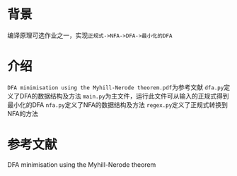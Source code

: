 # 背景
编译原理可选作业之一，实现`正规式->NFA->DFA->最小化的DFA`

# 介绍
`DFA minimisation using the Myhill-Nerode theorem.pdf`为参考文献
`dfa.py`定义了DFA的数据结构及方法
`main.py`为主文件，运行此文件可从输入的正规式得到最小化的DFA
`nfa.py`定义了NFA的数据结构及方法
`regex.py`定义了正规式转换到NFA的方法

# 参考文献
DFA minimisation using the Myhill-Nerode theorem
